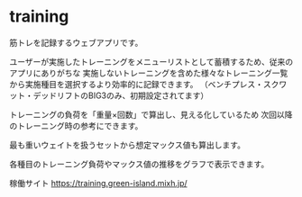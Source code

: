 # training
筋トレを記録するウェブアプリです。

ユーザーが実施したトレーニングをメニューリストとして蓄積するため、従来のアプリにありがちな
実施しないトレーニングを含めた様々なトレーニング一覧から実施種目を選択するより効率的に記録できます。
（ベンチプレス・スクワット・デッドリフトのBIG3のみ、初期設定されてます）

トレーニングの負荷を「重量×回数」で算出し、見える化しているため
次回以降のトレーニング時の参考にできます。

最も重いウェイトを扱うセットから想定マックス値も算出します。

各種目のトレーニング負荷やマックス値の推移をグラフで表示できます。

稼働サイト
https://training.green-island.mixh.jp/
